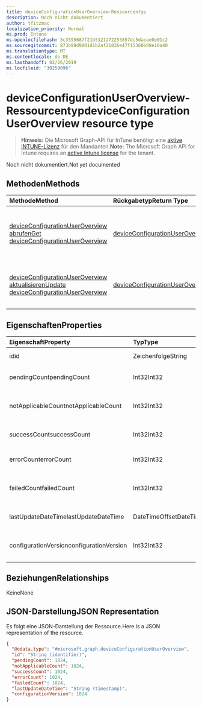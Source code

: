 ```yaml
---
title: deviceConfigurationUserOverview-Ressourcentyp
description: Noch nicht dokumentiert
author: tfitzmac
localization_priority: Normal
ms.prod: Intune
ms.openlocfilehash: 3c3595687f21b5121272255857dc5daeae0e01c2
ms.sourcegitcommit: 873b99d9001d1b2af21836e47f15360b08e10a40
ms.translationtype: MT
ms.contentlocale: de-DE
ms.lasthandoff: 02/26/2019
ms.locfileid: "30259696"
---
```

# <a name="deviceconfigurationuseroverview-resource-type"></a><span data-ttu-id="399bd-103">deviceConfigurationUserOverview-Ressourcentyp</span><span class="sxs-lookup"><span data-stu-id="399bd-103">deviceConfigurationUserOverview resource type</span></span>

> <span data-ttu-id="399bd-104">**Hinweis:** Die Microsoft Graph-API für InTune benötigt eine [aktive INTUNE-Lizenz](https://go.microsoft.com/fwlink/?linkid=839381) für den Mandanten.</span><span class="sxs-lookup"><span data-stu-id="399bd-104">**Note:** The Microsoft Graph API for Intune requires an [active Intune license](https://go.microsoft.com/fwlink/?linkid=839381) for the tenant.</span></span>

<span data-ttu-id="399bd-105">Noch nicht dokumentiert.</span><span class="sxs-lookup"><span data-stu-id="399bd-105">Not yet documented</span></span>

## <a name="methods"></a><span data-ttu-id="399bd-106">Methoden</span><span class="sxs-lookup"><span data-stu-id="399bd-106">Methods</span></span>
|<span data-ttu-id="399bd-107">Methode</span><span class="sxs-lookup"><span data-stu-id="399bd-107">Method</span></span>|<span data-ttu-id="399bd-108">Rückgabetyp</span><span class="sxs-lookup"><span data-stu-id="399bd-108">Return Type</span></span>|<span data-ttu-id="399bd-109">Beschreibung</span><span class="sxs-lookup"><span data-stu-id="399bd-109">Description</span></span>|
|:---|:---|:---|
|[<span data-ttu-id="399bd-110">deviceConfigurationUserOverview abrufen</span><span class="sxs-lookup"><span data-stu-id="399bd-110">Get deviceConfigurationUserOverview</span></span>](../api/intune-deviceconfig-deviceconfigurationuseroverview-get.md)|[<span data-ttu-id="399bd-111">deviceConfigurationUserOverview</span><span class="sxs-lookup"><span data-stu-id="399bd-111">deviceConfigurationUserOverview</span></span>](../resources/intune-deviceconfig-deviceconfigurationuseroverview.md)|<span data-ttu-id="399bd-112">Lesen von Eigenschaften und Beziehungen des [deviceConfigurationUserOverview](../resources/intune-deviceconfig-deviceconfigurationuseroverview.md)-Objekts.</span><span class="sxs-lookup"><span data-stu-id="399bd-112">Read properties and relationships of the [deviceConfigurationUserOverview](../resources/intune-deviceconfig-deviceconfigurationuseroverview.md) object.</span></span>|
|[<span data-ttu-id="399bd-113">deviceConfigurationUserOverview aktualisieren</span><span class="sxs-lookup"><span data-stu-id="399bd-113">Update deviceConfigurationUserOverview</span></span>](../api/intune-deviceconfig-deviceconfigurationuseroverview-update.md)|[<span data-ttu-id="399bd-114">deviceConfigurationUserOverview</span><span class="sxs-lookup"><span data-stu-id="399bd-114">deviceConfigurationUserOverview</span></span>](../resources/intune-deviceconfig-deviceconfigurationuseroverview.md)|<span data-ttu-id="399bd-115">Aktualisieren der Eigenschaften eines [deviceConfigurationUserOverview](../resources/intune-deviceconfig-deviceconfigurationuseroverview.md)-Objekts.</span><span class="sxs-lookup"><span data-stu-id="399bd-115">Update the properties of a [deviceConfigurationUserOverview](../resources/intune-deviceconfig-deviceconfigurationuseroverview.md) object.</span></span>|

## <a name="properties"></a><span data-ttu-id="399bd-116">Eigenschaften</span><span class="sxs-lookup"><span data-stu-id="399bd-116">Properties</span></span>
|<span data-ttu-id="399bd-117">Eigenschaft</span><span class="sxs-lookup"><span data-stu-id="399bd-117">Property</span></span>|<span data-ttu-id="399bd-118">Typ</span><span class="sxs-lookup"><span data-stu-id="399bd-118">Type</span></span>|<span data-ttu-id="399bd-119">Beschreibung</span><span class="sxs-lookup"><span data-stu-id="399bd-119">Description</span></span>|
|:---|:---|:---|
|<span data-ttu-id="399bd-120">id</span><span class="sxs-lookup"><span data-stu-id="399bd-120">id</span></span>|<span data-ttu-id="399bd-121">Zeichenfolge</span><span class="sxs-lookup"><span data-stu-id="399bd-121">String</span></span>|<span data-ttu-id="399bd-122">Schlüssel der Entität</span><span class="sxs-lookup"><span data-stu-id="399bd-122">Key of the entity.</span></span>|
|<span data-ttu-id="399bd-123">pendingCount</span><span class="sxs-lookup"><span data-stu-id="399bd-123">pendingCount</span></span>|<span data-ttu-id="399bd-124">Int32</span><span class="sxs-lookup"><span data-stu-id="399bd-124">Int32</span></span>|<span data-ttu-id="399bd-125">Anzahl der ausstehenden Benutzer</span><span class="sxs-lookup"><span data-stu-id="399bd-125">Number of pending Users</span></span>|
|<span data-ttu-id="399bd-126">notApplicableCount</span><span class="sxs-lookup"><span data-stu-id="399bd-126">notApplicableCount</span></span>|<span data-ttu-id="399bd-127">Int32</span><span class="sxs-lookup"><span data-stu-id="399bd-127">Int32</span></span>|<span data-ttu-id="399bd-128">Anzahl der nicht anwendbaren Benutzer</span><span class="sxs-lookup"><span data-stu-id="399bd-128">Number of not applicable users</span></span>|
|<span data-ttu-id="399bd-129">successCount</span><span class="sxs-lookup"><span data-stu-id="399bd-129">successCount</span></span>|<span data-ttu-id="399bd-130">Int32</span><span class="sxs-lookup"><span data-stu-id="399bd-130">Int32</span></span>|<span data-ttu-id="399bd-131">Anzahl der erfolgreichen Benutzer</span><span class="sxs-lookup"><span data-stu-id="399bd-131">Number of succeeded Users</span></span>|
|<span data-ttu-id="399bd-132">errorCount</span><span class="sxs-lookup"><span data-stu-id="399bd-132">errorCount</span></span>|<span data-ttu-id="399bd-133">Int32</span><span class="sxs-lookup"><span data-stu-id="399bd-133">Int32</span></span>|<span data-ttu-id="399bd-134">Anzahl der Benutzer mit Fehlern</span><span class="sxs-lookup"><span data-stu-id="399bd-134">Number of error Users</span></span>|
|<span data-ttu-id="399bd-135">failedCount</span><span class="sxs-lookup"><span data-stu-id="399bd-135">failedCount</span></span>|<span data-ttu-id="399bd-136">Int32</span><span class="sxs-lookup"><span data-stu-id="399bd-136">Int32</span></span>|<span data-ttu-id="399bd-137">Anzahl der fehlgeschlagenen Benutzer</span><span class="sxs-lookup"><span data-stu-id="399bd-137">Number of failed Users</span></span>|
|<span data-ttu-id="399bd-138">lastUpdateDateTime</span><span class="sxs-lookup"><span data-stu-id="399bd-138">lastUpdateDateTime</span></span>|<span data-ttu-id="399bd-139">DateTimeOffset</span><span class="sxs-lookup"><span data-stu-id="399bd-139">DateTimeOffset</span></span>|<span data-ttu-id="399bd-140">Datum und Uhrzeit der letzten Aktualisierung</span><span class="sxs-lookup"><span data-stu-id="399bd-140">Last update time</span></span>|
|<span data-ttu-id="399bd-141">configurationVersion</span><span class="sxs-lookup"><span data-stu-id="399bd-141">configurationVersion</span></span>|<span data-ttu-id="399bd-142">Int32</span><span class="sxs-lookup"><span data-stu-id="399bd-142">Int32</span></span>|<span data-ttu-id="399bd-143">Version der Richtlinie für diese Übersicht</span><span class="sxs-lookup"><span data-stu-id="399bd-143">Version of the policy for that overview</span></span>|

## <a name="relationships"></a><span data-ttu-id="399bd-144">Beziehungen</span><span class="sxs-lookup"><span data-stu-id="399bd-144">Relationships</span></span>
<span data-ttu-id="399bd-145">Keine</span><span class="sxs-lookup"><span data-stu-id="399bd-145">None</span></span>

## <a name="json-representation"></a><span data-ttu-id="399bd-146">JSON-Darstellung</span><span class="sxs-lookup"><span data-stu-id="399bd-146">JSON Representation</span></span>
<span data-ttu-id="399bd-147">Es folgt eine JSON-Darstellung der Ressource.</span><span class="sxs-lookup"><span data-stu-id="399bd-147">Here is a JSON representation of the resource.</span></span>
<!-- {
  "blockType": "resource",
  "keyProperty": "id",
  "@odata.type": "microsoft.graph.deviceConfigurationUserOverview"
}
-->
``` json
{
  "@odata.type": "#microsoft.graph.deviceConfigurationUserOverview",
  "id": "String (identifier)",
  "pendingCount": 1024,
  "notApplicableCount": 1024,
  "successCount": 1024,
  "errorCount": 1024,
  "failedCount": 1024,
  "lastUpdateDateTime": "String (timestamp)",
  "configurationVersion": 1024
}
```



